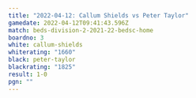 ```yaml
---
title: "2022-04-12: Callum Shields vs Peter Taylor"
gamedate: 2022-04-12T09:41:43.596Z
match: beds-division-2-2021-22-bedsc-home
boardno: 3
white: callum-shields
whiterating: "1660"
black: peter-taylor
blackrating: "1825"
result: 1-0
pgn: ""
---
```

